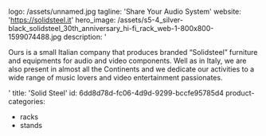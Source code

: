 logo: /assets/unnamed.jpg
tagline: 'Share Your Audio System'
website: 'https://solidsteel.it'
hero_image: /assets/s5-4_silver-black_solidsteel_30th_anniversary_hi-fi_rack_web-1-800x800-1599074488.jpg
description: '<p>Ours is a small Italian company that produces branded “Solidsteel” furniture and equipments for audio and video components. Well as in Italy, we are also present in almost all the Continents and we dedicate our activities to a wide range of music lovers and video entertainment passionates.</p>'
title: 'Solid Steel'
id: 6dd8d78d-fc06-4d9d-9299-bccfe95785d4
product-categories:
  - racks
  - stands
